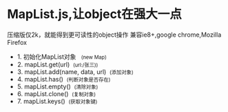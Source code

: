 
# MapList.js,让object在强大一点

<span>压缩版仅2k，就能得到更可读性的object操作</span>
<span>兼容ie8+,google chrome,Mozilla Firefox</span>
<ul>
	<li>1. 初始化MapList对象 &nbsp;&nbsp;<small>(new Map)</small></li>
	<li>2. mapList.get(url)&nbsp;&nbsp;<small>(url:/张三))</small></li>
	<li>3. mapList.add(name, data, url)&nbsp;&nbsp;<small>(添加对象)</small></li>
	<li>4. mapList.has()&nbsp;&nbsp;<small>(判断对象是否存在)</small></li>
	<li>5. mapList.empty()&nbsp;&nbsp;<small>(清除对象)</small></li>
	<li>6. mapList.clone()&nbsp;&nbsp;<small>(复制对象)</small></li>
	<li>7. mapList.keys()&nbsp;&nbsp;<small>(获取对象键)</small></li>
</ul>
